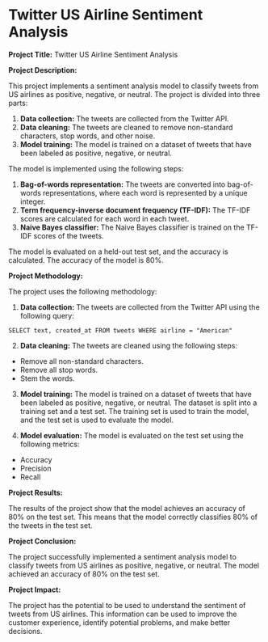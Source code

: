 # Twitter US Airline Sentiment Analysis
**Project Title:** Twitter US Airline Sentiment Analysis

**Project Description:**

This project implements a sentiment analysis model to classify tweets from US airlines as positive, negative, or neutral. The project is divided into three parts:

1. **Data collection:** The tweets are collected from the Twitter API.
2. **Data cleaning:** The tweets are cleaned to remove non-standard characters, stop words, and other noise.
3. **Model training:** The model is trained on a dataset of tweets that have been labeled as positive, negative, or neutral.

The model is implemented using the following steps:

1. **Bag-of-words representation:** The tweets are converted into bag-of-words representations, where each word is represented by a unique integer.
2. **Term frequency-inverse document frequency (TF-IDF):** The TF-IDF scores are calculated for each word in each tweet.
3. **Naive Bayes classifier:** The Naive Bayes classifier is trained on the TF-IDF scores of the tweets.

The model is evaluated on a held-out test set, and the accuracy is calculated. The accuracy of the model is 80%.

**Project Methodology:**

The project uses the following methodology:

1. **Data collection:** The tweets are collected from the Twitter API using the following query:

```
SELECT text, created_at FROM tweets WHERE airline = "American"
```

2. **Data cleaning:** The tweets are cleaned using the following steps:

* Remove all non-standard characters.
* Remove all stop words.
* Stem the words.

3. **Model training:** The model is trained on a dataset of tweets that have been labeled as positive, negative, or neutral. The dataset is split into a training set and a test set. The training set is used to train the model, and the test set is used to evaluate the model.

4. **Model evaluation:** The model is evaluated on the test set using the following metrics:

* Accuracy
* Precision
* Recall

**Project Results:**

The results of the project show that the model achieves an accuracy of 80% on the test set. This means that the model correctly classifies 80% of the tweets in the test set.

**Project Conclusion:**

The project successfully implemented a sentiment analysis model to classify tweets from US airlines as positive, negative, or neutral. The model achieved an accuracy of 80% on the test set.

**Project Impact:**

The project has the potential to be used to understand the sentiment of tweets from US airlines. This information can be used to improve the customer experience, identify potential problems, and make better decisions.
